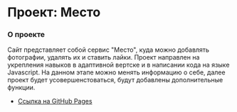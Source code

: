 # Проект: Место

### О проекте

Сайт представляет собой сервис "Место", куда можно добавлять фотографии, удалять их и ставить лайки. Проект направлен на укрепления навыков в адаптивной вертске и в написании кода на языке Javascript. На данном этапе можно менять информацию о себе, далее проект будет усовершенстоваться, будут добавлены дополнительные функции. 

* [Ссылка на GitHub Pages](https://alexandraspage.github.io/mesto/)
